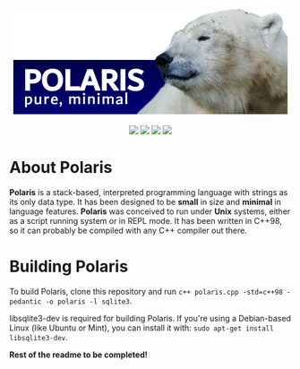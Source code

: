 <p align="center">
  <img src="images/polaris_image.png">
  <br><br>
  <img src="https://img.shields.io/badge/version-1.0-blue.svg">
  <img src="https://img.shields.io/badge/apache-_2.0-yellow">
  <a href="https://www.freenode.net"><img src="https://img.shields.io/badge/irc-%23polarislang-navy"></a>
  <a href="https://t.me/polarislang"><img src="https://img.shields.io/badge/-polarislang-295887?logo=telegram"></a>
</p>

# About Polaris
**Polaris** is a stack-based, interpreted programming language with strings as its only data type.
It has been designed to be **small** in size and **minimal** in language features. **Polaris** was
conceived to run under **Unix** systems, either as a script running system or in REPL mode.
It has been written in C++98, so it can probably be compiled with any C++ compiler out there.

# Building Polaris

To build Polaris, clone this repository and run `c++ polaris.cpp -std=c++98 -pedantic -o polaris -l sqlite3`.

libsqlite3-dev is required for building Polaris. If you're using a Debian-based Linux (like Ubuntu or Mint), you can
install it with: `sudo apt-get install libsqlite3-dev`.


**Rest of the readme to be completed!**
